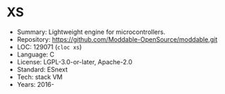 # XS

* Summary:    Lightweight engine for microcontrollers.
* Repository: https://github.com/Moddable-OpenSource/moddable.git
* LOC:        129071 (`cloc xs`)
* Language:   C
* License:    LGPL-3.0-or-later, Apache-2.0
* Standard:   ESnext
* Tech:       stack VM
* Years:      2016-
